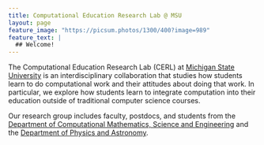 ```yaml
---
title: Computational Education Research Lab @ MSU
layout: page
feature_image: "https://picsum.photos/1300/400?image=989"
feature_text: |
  ## Welcome!
---
```


The Computational Education Research Lab (CERL) at [Michigan State University](https://msu.edu) is an interdisciplinary collaboration that studies how students learn to do computational work and their attitudes about doing that work. In particular, we explore how students learn to integrate computation into their education outside of traditional computer science courses.

Our research group includes faculty, postdocs, and students from the [Department of Computational Mathematics, Science and Engineering](https://cmse.msu.edu) and the [Department of Physics and Astronomy](https://pa.msu.edu).
